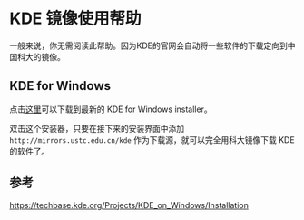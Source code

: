 ---
---

# KDE 镜像使用帮助

一般来说，你无需阅读此帮助。因为KDE的官网会自动将一些软件的下载定向到中国科大的镜像。 

## KDE for Windows

点击[这里](../../../../mirrors.ustc.edu.cn/kde/stable/kdewin/installer/kdewin-installer-gui-latest "http://mirrors.ustc.edu.cn/kde/stable/kdewin/installer/kdewin-installer-gui-latest.exe")可以下载到最新的 KDE for Windows installer。 

双击这个安装器，只要在接下来的安装界面中添加 `http://mirrors.ustc.edu.cn/kde` 作为下载源，就可以完全用科大镜像下载 KDE 的软件了。 

## 参考

<https://techbase.kde.org/Projects/KDE_on_Windows/Installation>
